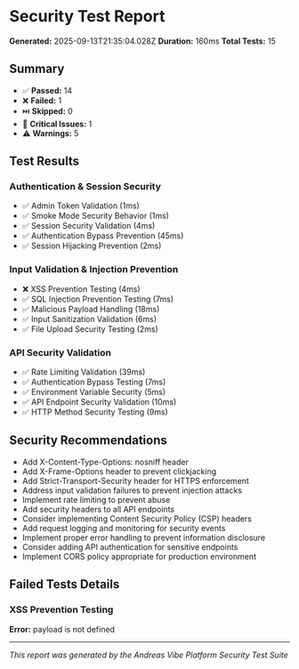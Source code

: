 
# Security Test Report

**Generated:** 2025-09-13T21:35:04.028Z
**Duration:** 160ms
**Total Tests:** 15

## Summary

- ✅ **Passed:** 14
- ❌ **Failed:** 1
- ⏭️ **Skipped:** 0
- 🚨 **Critical Issues:** 1
- ⚠️ **Warnings:** 5

## Test Results

### Authentication & Session Security
- ✅ Admin Token Validation (1ms)
- ✅ Smoke Mode Security Behavior (1ms)
- ✅ Session Security Validation (4ms)
- ✅ Authentication Bypass Prevention (45ms)
- ✅ Session Hijacking Prevention (2ms)

### Input Validation & Injection Prevention
- ❌ XSS Prevention Testing (4ms)
- ✅ SQL Injection Prevention Testing (7ms)
- ✅ Malicious Payload Handling (18ms)
- ✅ Input Sanitization Validation (6ms)
- ✅ File Upload Security Testing (2ms)

### API Security Validation
- ✅ Rate Limiting Validation (39ms)
- ✅ Authentication Bypass Testing (7ms)
- ✅ Environment Variable Security (5ms)
- ✅ API Endpoint Security Validation (10ms)
- ✅ HTTP Method Security Testing (9ms)

## Security Recommendations

- Add X-Content-Type-Options: nosniff header
- Add X-Frame-Options header to prevent clickjacking
- Add Strict-Transport-Security header for HTTPS enforcement
- Address input validation failures to prevent injection attacks
- Implement rate limiting to prevent abuse
- Add security headers to all API endpoints
- Consider implementing Content Security Policy (CSP) headers
- Add request logging and monitoring for security events
- Implement proper error handling to prevent information disclosure
- Consider adding API authentication for sensitive endpoints
- Implement CORS policy appropriate for production environment

## Failed Tests Details

### XSS Prevention Testing
**Error:** payload is not defined


---
*This report was generated by the Andreas Vibe Platform Security Test Suite*
